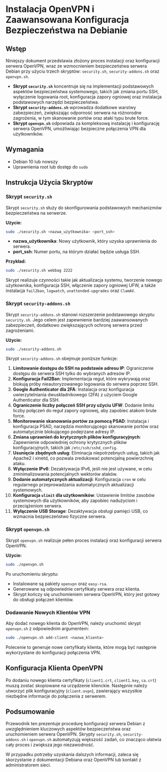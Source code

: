 # Instalacja OpenVPN i Zaawansowana Konfiguracja Bezpieczeństwa na Debianie

## Wstęp

Niniejszy dokument przedstawia złożony proces instalacji oraz konfiguracji serwera OpenVPN, wraz ze wzmocnieniem bezpieczeństwa serwera Debian przy użyciu trzech skryptów: `security.sh`, `security-addons.sh` oraz `openvpn.sh`.

- **Skrypt `security.sh`** koncentruje się na implementacji podstawowych aspektów bezpieczeństwa systemowego, takich jak zmiana portu SSH, wyłączenie logowania root, konfiguracja zapory ogniowej oraz instalacja podstawowych narzędzi bezpieczeństwa.
- **Skrypt `security-addons.sh`** wprowadza dodatkowe warstwy zabezpieczeń, zwiększając odporność serwera na różnorodne zagrożenia, w tym skanowanie portów oraz ataki typu brute force.
- **Skrypt `openvpn.sh`** odpowiada za kompleksową instalację i konfigurację serwera OpenVPN, umożliwiając bezpieczne połączenia VPN dla użytkowników.

## Wymagania

- Debian 10 lub nowszy
- Uprawnienia root lub dostęp do `sudo`

## Instrukcja Użycia Skryptów

### Skrypt `security.sh`

Skrypt `security.sh` służy do skonfigurowania podstawowych mechanizmów bezpieczeństwa na serwerze.

**Użycie:**

```bash
sudo ./security.sh <nazwa_użytkownika> <port_ssh>
```

- **nazwa\_użytkownika**: Nowy użytkownik, który uzyska uprawnienia do serwera.
- **port\_ssh**: Numer portu, na którym działać będzie usługa SSH.

**Przykład:**

```bash
sudo ./security.sh webbag 2222
```

Skrypt realizuje czynności takie jak aktualizacja systemu, tworzenie nowego użytkownika, konfiguracja SSH, włączenie zapory ogniowej UFW, a także instalacja `fail2ban`, `logwatch`, `unattended-upgrades` oraz `ClamAV`.

### Skrypt `security-addons.sh`

Skrypt `security-addons.sh` stanowi rozszerzenie podstawowego skryptu `security.sh`. Jego celem jest zapewnienie bardziej zaawansowanych zabezpieczeń, dodatkowo zwiększających ochronę serwera przed zagrożeniami.

**Użycie:**

```bash
sudo ./security-addons.sh
```

Skrypt `security-addons.sh` obejmuje poniższe funkcje:

1. **Limitowanie dostępu do SSH na podstawie adresu IP**: Ograniczenie dostępu do serwera SSH tylko do wybranych adresów IP.
2. **Konfiguracja Fail2Ban**: Implementacja reguł, które wykrywają oraz blokują próby nieautoryzowanego logowania do serwera poprzez SSH.
3. **Google Authenticator dla 2FA**: Instalacja oraz konfiguracja uwierzytelniania dwuskładnikowego (2FA) z użyciem Google Authenticator dla SSH.
4. **Ograniczenie liczby połączeń SSH przy użyciu UFW**: Dodanie limitu liczby połączeń do reguł zapory ogniowej, aby zapobiec atakom brute force.
5. **Monitorowanie skanowania portów za pomocą PSAD**: Instalacja i konfiguracja PSAD, narzędzia monitorującego skanowanie portów oraz automatycznie blokującego podejrzane adresy IP.
6. **Zmiana uprawnień do krytycznych plików konfiguracyjnych**: Zapewnienie odpowiedniej ochrony krytycznych plików konfiguracyjnych, takich jak `/etc/ssh/sshd_config`.
7. **Usunięcie zbędnych usług**: Eliminacja niepotrzebnych usług, takich jak Apache2 i xinetd, co pozwala zredukować potencjalną powierzchnię ataku.
8. **Wyłączenie IPv6**: Dezaktywacja IPv6, jeśli nie jest używane, w celu zminimalizowania potencjalnych wektorów ataków.
9. **Dodanie automatycznych aktualizacji**: Konfiguracja `cron` w celu regularnego przeprowadzania automatycznych aktualizacji systemowych.
10. **Konfiguracja `ulimit` dla użytkowników**: Ustawienie limitów zasobów systemowych dla użytkowników, aby zapobiec nadużyciom i przeciążeniom serwera.
11. **Wyłączenie USB Storage**: Dezaktywacja obsługi pamięci USB, co wzmacnia bezpieczeństwo fizyczne serwera.

### Skrypt `openvpn.sh`

Skrypt `openvpn.sh` realizuje pełen proces instalacji oraz konfiguracji serwera OpenVPN.

**Użycie:**

```bash
sudo ./openvpn.sh
```

Po uruchomieniu skryptu:

- Instalowane są pakiety `openvpn` oraz `easy-rsa`.
- Generowane są odpowiednie certyfikaty serwera oraz klienta.
- Skrypt kończy się uruchomieniem serwera OpenVPN, który jest gotowy do obsługi połączeń klientów.

### Dodawanie Nowych Klientów VPN

Aby dodać nowego klienta do OpenVPN, należy uruchomić skrypt `openvpn.sh` z odpowiednim argumentem:

```bash
sudo ./openvpn.sh add-client <nazwa_klienta>
```

Polecenie to generuje nowe certyfikaty klienta, które mogą być następnie wykorzystane do konfiguracji połączenia VPN.

## Konfiguracja Klienta OpenVPN

Po dodaniu nowego klienta certyfikaty (`client1.crt`, `client1.key`, `ca.crt`) muszą zostać skopiowane na urządzenie klienckie. Następnie należy utworzyć plik konfiguracyjny (`client.ovpn`), zawierający wszystkie niezbędne informacje do połączenia z serwerem.

## Podsumowanie

Przewodnik ten prezentuje procedurę konfiguracji serwera Debian z uwzględnieniem kluczowych aspektów bezpieczeństwa oraz uruchomieniem serwera OpenVPN. Skrypty `security.sh`, `security-addons.sh` i `openvpn.sh` automatyzują większość zadań, co znacząco ułatwia cały proces i zwiększa jego niezawodność.

W przypadku potrzeby uzyskania dalszych informacji, zaleca się skorzystanie z dokumentacji Debiana oraz OpenVPN lub kontakt z administratorem sieci.

